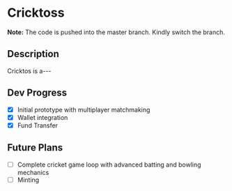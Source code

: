 # Cricktoss

**Note:** The code is pushed into the master branch. Kindly switch the branch.

## Description
Cricktos is a---

## Dev Progress
- [x] Initial prototype with multiplayer matchmaking
- [x] Wallet integration
- [x] Fund Transfer

## Future Plans
- [ ] Complete cricket game loop with advanced batting and bowling mechanics
- [ ] Minting
